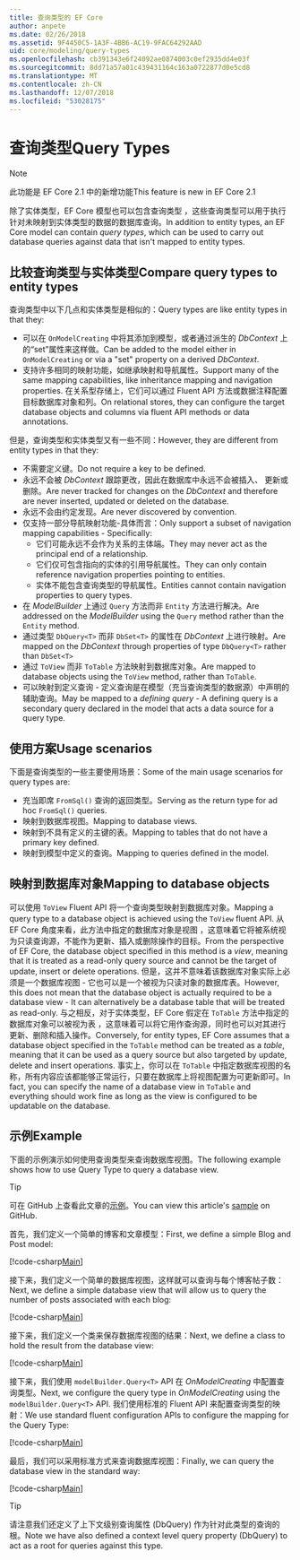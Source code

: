 ```yaml
---
title: 查询类型的 EF Core
author: anpete
ms.date: 02/26/2018
ms.assetid: 9F4450C5-1A3F-4BB6-AC19-9FAC64292AAD
uid: core/modeling/query-types
ms.openlocfilehash: cb391343e6f24092ae0874003c0ef2935dd4e03f
ms.sourcegitcommit: 8dd71a57a01c439431164c163a0722877d0e5cd8
ms.translationtype: MT
ms.contentlocale: zh-CN
ms.lasthandoff: 12/07/2018
ms.locfileid: "53028175"
---
```

# <a name="query-types"></a><span data-ttu-id="28752-102">查询类型</span><span class="sxs-lookup"><span data-stu-id="28752-102">Query Types</span></span>
> [!NOTE]
> <span data-ttu-id="28752-103">此功能是 EF Core 2.1 中的新增功能</span><span class="sxs-lookup"><span data-stu-id="28752-103">This feature is new in EF Core 2.1</span></span>

<span data-ttu-id="28752-104">除了实体类型，EF Core 模型也可以包含查询类型  ，这些查询类型可以用于执行针对未映射到实体类型的数据的数据库查询。</span><span class="sxs-lookup"><span data-stu-id="28752-104">In addition to entity types, an EF Core model can contain _query types_, which can be used to carry out database queries against data that isn't mapped to entity types.</span></span>

## <a name="compare-query-types-to-entity-types"></a><span data-ttu-id="28752-105">比较查询类型与实体类型</span><span class="sxs-lookup"><span data-stu-id="28752-105">Compare query types to entity types</span></span>

<span data-ttu-id="28752-106">查询类型中以下几点和实体类型是相似的：</span><span class="sxs-lookup"><span data-stu-id="28752-106">Query types are like entity types in that they:</span></span>

- <span data-ttu-id="28752-107">可以在 `OnModelCreating` 中将其添加到模型，或者通过派生的 _DbContext_ 上的“set”属性来这样做。</span><span class="sxs-lookup"><span data-stu-id="28752-107">Can be added to the model either in `OnModelCreating` or via a "set" property on a derived _DbContext_.</span></span>
- <span data-ttu-id="28752-108">支持许多相同的映射功能，如继承映射和导航属性。</span><span class="sxs-lookup"><span data-stu-id="28752-108">Support many of the same mapping capabilities, like inheritance mapping and navigation properties.</span></span> <span data-ttu-id="28752-109">在关系型存储上，它们可以通过 Fluent API 方法或数据注释配置目标数据库对象和列。</span><span class="sxs-lookup"><span data-stu-id="28752-109">On relational stores, they can configure the target database objects and columns via fluent API methods or data annotations.</span></span>

<span data-ttu-id="28752-110">但是，查询类型和实体类型又有一些不同：</span><span class="sxs-lookup"><span data-stu-id="28752-110">However, they are different from entity types in that they:</span></span>

- <span data-ttu-id="28752-111">不需要定义键。</span><span class="sxs-lookup"><span data-stu-id="28752-111">Do not require a key to be defined.</span></span>
- <span data-ttu-id="28752-112">永远不会被 _DbContext_ 跟踪更改，因此在数据库中永远不会被插入、 更新或删除。</span><span class="sxs-lookup"><span data-stu-id="28752-112">Are never tracked for changes on the _DbContext_ and therefore are never inserted, updated or deleted on the database.</span></span>
- <span data-ttu-id="28752-113">永远不会由约定发现。</span><span class="sxs-lookup"><span data-stu-id="28752-113">Are never discovered by convention.</span></span>
- <span data-ttu-id="28752-114">仅支持一部分导航映射功能-具体而言：</span><span class="sxs-lookup"><span data-stu-id="28752-114">Only support a subset of navigation mapping capabilities - Specifically:</span></span>
  - <span data-ttu-id="28752-115">它们可能永远不会作为关系的主体端。</span><span class="sxs-lookup"><span data-stu-id="28752-115">They may never act as the principal end of a relationship.</span></span>
  - <span data-ttu-id="28752-116">它们仅可包含指向的实体的引用导航属性。</span><span class="sxs-lookup"><span data-stu-id="28752-116">They can only contain reference navigation properties pointing to entities.</span></span>
  - <span data-ttu-id="28752-117">实体不能包含查询类型的导航属性。</span><span class="sxs-lookup"><span data-stu-id="28752-117">Entities cannot contain navigation properties to query types.</span></span>
- <span data-ttu-id="28752-118">在 _ModelBuilder_ 上通过 `Query` 方法而非 `Entity` 方法进行解决。</span><span class="sxs-lookup"><span data-stu-id="28752-118">Are addressed on the _ModelBuilder_ using the `Query` method rather than the `Entity` method.</span></span>
- <span data-ttu-id="28752-119">通过类型 `DbQuery<T>` 而非 `DbSet<T>` 的属性在 _DbContext_ 上进行映射。</span><span class="sxs-lookup"><span data-stu-id="28752-119">Are mapped on the _DbContext_ through properties of type `DbQuery<T>` rather than `DbSet<T>`</span></span>
- <span data-ttu-id="28752-120">通过 `ToView` 而非 `ToTable` 方法映射到数据库对象。</span><span class="sxs-lookup"><span data-stu-id="28752-120">Are mapped to database objects using the `ToView` method, rather than `ToTable`.</span></span>
- <span data-ttu-id="28752-121">可以映射到定义查询  - 定义查询是在模型（充当查询类型的数据源）中声明的辅助查询。</span><span class="sxs-lookup"><span data-stu-id="28752-121">May be mapped to a _defining query_ - A defining query is a secondary query declared in the model that acts a data source for a query type.</span></span>

## <a name="usage-scenarios"></a><span data-ttu-id="28752-122">使用方案</span><span class="sxs-lookup"><span data-stu-id="28752-122">Usage scenarios</span></span>

<span data-ttu-id="28752-123">下面是查询类型的一些主要使用场景：</span><span class="sxs-lookup"><span data-stu-id="28752-123">Some of the main usage scenarios for query types are:</span></span>

- <span data-ttu-id="28752-124">充当即席 `FromSql()` 查询的返回类型。</span><span class="sxs-lookup"><span data-stu-id="28752-124">Serving as the return type for ad hoc `FromSql()` queries.</span></span>
- <span data-ttu-id="28752-125">映射到数据库视图。</span><span class="sxs-lookup"><span data-stu-id="28752-125">Mapping to database views.</span></span>
- <span data-ttu-id="28752-126">映射到不具有定义的主键的表。</span><span class="sxs-lookup"><span data-stu-id="28752-126">Mapping to tables that do not have a primary key defined.</span></span>
- <span data-ttu-id="28752-127">映射到模型中定义的查询。</span><span class="sxs-lookup"><span data-stu-id="28752-127">Mapping to queries defined in the model.</span></span>

## <a name="mapping-to-database-objects"></a><span data-ttu-id="28752-128">映射到数据库对象</span><span class="sxs-lookup"><span data-stu-id="28752-128">Mapping to database objects</span></span>

<span data-ttu-id="28752-129">可以使用 `ToView` Fluent API 将一个查询类型映射到数据库对象。</span><span class="sxs-lookup"><span data-stu-id="28752-129">Mapping a query type to a database object is achieved using the `ToView` fluent API.</span></span> <span data-ttu-id="28752-130">从 EF Core 角度来看，此方法中指定的数据库对象是视图  ，这意味着它将被系统视为只读查询源，不能作为更新、插入或删除操作的目标。</span><span class="sxs-lookup"><span data-stu-id="28752-130">From the perspective of EF Core, the database object specified in this method is a _view_, meaning that it is treated as a read-only query source and cannot be the target of update, insert or delete operations.</span></span> <span data-ttu-id="28752-131">但是，这并不意味着该数据库对象实际上必须是一个数据库视图 - 它也可以是一个被视为只读对象的数据库表。</span><span class="sxs-lookup"><span data-stu-id="28752-131">However, this does not mean that the database object is actually required to be a database view - It can alternatively be a database table that will be treated as read-only.</span></span> <span data-ttu-id="28752-132">与之相反，对于实体类型，EF Core 假定在 `ToTable` 方法中指定的数据库对象可以被视为表  ，这意味着可以将它用作查询源，同时也可以对其进行更新、删除和插入操作。</span><span class="sxs-lookup"><span data-stu-id="28752-132">Conversely, for entity types, EF Core assumes that a database object specified in the `ToTable` method can be treated as a _table_, meaning that it can be used as a query source but also targeted by update, delete and insert operations.</span></span> <span data-ttu-id="28752-133">事实上，你可以在 `ToTable` 中指定数据库视图的名称，所有内容应该都能够正常运行，只要在数据库上将视图配置为可更新即可。</span><span class="sxs-lookup"><span data-stu-id="28752-133">In fact, you can specify the name of a database view in `ToTable` and everything should work fine as long as the view is configured to be updatable on the database.</span></span>

## <a name="example"></a><span data-ttu-id="28752-134">示例</span><span class="sxs-lookup"><span data-stu-id="28752-134">Example</span></span>

<span data-ttu-id="28752-135">下面的示例演示如何使用查询类型来查询数据库视图。</span><span class="sxs-lookup"><span data-stu-id="28752-135">The following example shows how to use Query Type to query a database view.</span></span>

> [!TIP]
> <span data-ttu-id="28752-136">可在 GitHub 上查看此文章的[示例](https://github.com/aspnet/EntityFramework.Docs/tree/master/samples/core/QueryTypes)。</span><span class="sxs-lookup"><span data-stu-id="28752-136">You can view this article's [sample](https://github.com/aspnet/EntityFramework.Docs/tree/master/samples/core/QueryTypes) on GitHub.</span></span>

<span data-ttu-id="28752-137">首先，我们定义一个简单的博客和文章模型：</span><span class="sxs-lookup"><span data-stu-id="28752-137">First, we define a simple Blog and Post model:</span></span>

[!code-csharp[Main](../../../samples/core/QueryTypes/Program.cs#Entities)]

<span data-ttu-id="28752-138">接下来，我们定义一个简单的数据库视图，这样就可以查询与每个博客帖子数：</span><span class="sxs-lookup"><span data-stu-id="28752-138">Next, we define a simple database view that will allow us to query the number of posts associated with each blog:</span></span>

[!code-csharp[Main](../../../samples/core/QueryTypes/Program.cs#View)]

<span data-ttu-id="28752-139">接下来，我们定义一个类来保存数据库视图的结果：</span><span class="sxs-lookup"><span data-stu-id="28752-139">Next, we define a class to hold the result from the database view:</span></span>

[!code-csharp[Main](../../../samples/core/QueryTypes/Program.cs#QueryType)]

<span data-ttu-id="28752-140">接下来，我们使用 `modelBuilder.Query<T>` API 在 _OnModelCreating_ 中配置查询类型。</span><span class="sxs-lookup"><span data-stu-id="28752-140">Next, we configure the query type in _OnModelCreating_ using the `modelBuilder.Query<T>` API.</span></span>
<span data-ttu-id="28752-141">我们使用标准的 Fluent API 来配置查询类型的映射：</span><span class="sxs-lookup"><span data-stu-id="28752-141">We use standard fluent configuration APIs to configure the mapping for the Query Type:</span></span>

[!code-csharp[Main](../../../samples/core/QueryTypes/Program.cs#Configuration)]

<span data-ttu-id="28752-142">最后，我们可以采用标准方式来查询数据库视图：</span><span class="sxs-lookup"><span data-stu-id="28752-142">Finally, we can query the database view in the standard way:</span></span>

[!code-csharp[Main](../../../samples/core/QueryTypes/Program.cs#Query)]

> [!TIP]
> <span data-ttu-id="28752-143">请注意我们还定义了上下文级别查询属性 (DbQuery) 作为针对此类型的查询的根。</span><span class="sxs-lookup"><span data-stu-id="28752-143">Note we have also defined a context level query property (DbQuery) to act as a root for queries against this type.</span></span>
